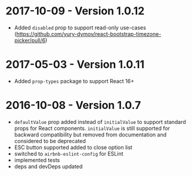 # 2017-10-09 - Version 1.0.12
* Added `disabled` prop to support read-only use-cases (https://github.com/yury-dymov/react-bootstrap-timezone-picker/pull/6)

# 2017-05-03 - Version 1.0.11
* Added `prop-types` package to support React 16+

# 2016-10-08 - Version 1.0.7
* `defaultValue` prop added instead of `initialValue` to support standard props for React components. `initialValue` is still supported for backward compatibility but removed from documentation and considered to be deprecated
* ESC button supported added to close option list
* switched to `airbnb-eslint-config` for ESLint
* implemented tests
* deps and devDeps updated
